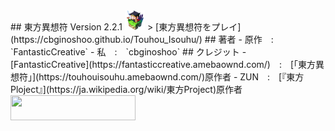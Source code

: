 <link href="/mplus-1m-regular.css" rel="stylesheet"></link>
## 東方異想符 Version 2.2.1 <a href="https://cbginoshoo.github.io/Touhou_Isouhu/"><img src="icon/icon.png" width=32></a>
> [東方異想符をプレイ](https://cbginoshoo.github.io/Touhou_Isouhu/)
## 著者  
- 原作　:　`FantasticCreative`  
- 私　:　`cbginoshoo`  
## クレジット  
- [FantasticCreative](https://fantasticcreative.amebaownd.com/)　:　[「東方異想符」](https://touhouisouhu.amebaownd.com/)原作者
- ZUN　:　[『東方Ploject』](https://ja.wikipedia.org/wiki/東方Project)原作者
  
<a href="http://www16.big.or.jp/~zun/">
  <img src="http://www16.big.or.jp/~zun/image/banner.gif" width=200 height=40>
</a>
